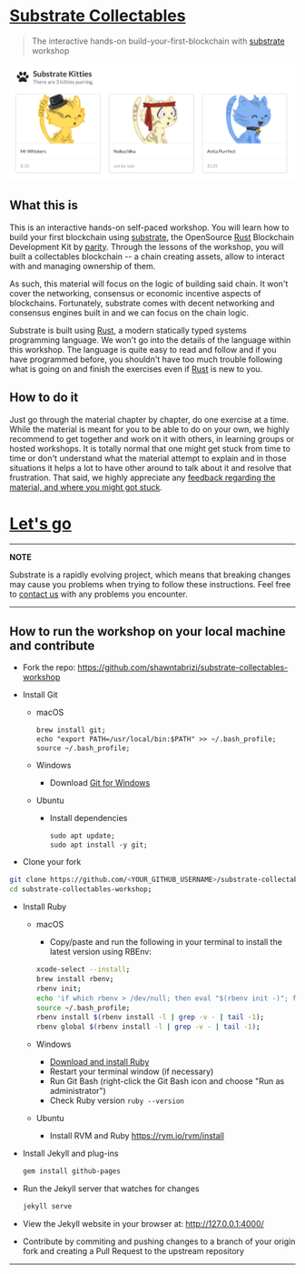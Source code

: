 # [Substrate Collectables][main link]
> The interactive hands-on build-your-first-blockchain with [substrate][] workshop

![A screenshot of Substratekitties](./substrate-collectables.png)

## What this is

This is an interactive hands-on self-paced workshop. You will learn how to build your first blockchain using [substrate][], the OpenSource [Rust][] Blockchain Development Kit by [parity][]. Through the lessons of the workshop, you will built a collectables blockchain -- a chain creating assets, allow to interact with and managing ownership of them.

As such, this material will focus on the logic of building said chain. It won't cover the networking, consensus or economic incentive aspects of blockchains. Fortunately, substrate comes with decent networking and consensus engines built in and we can focus on the chain logic.

Substrate is built using [Rust][], a modern statically typed systems programming language. We won't go into the details of the language within this workshop. The language is quite easy to read and follow and if you have programmed before, you shouldn't have too much trouble following what is going on and finish the exercises even if [Rust][] is new to you.

## How to do it

Just go through the material chapter by chapter, do one exercise at a time. While the material is meant for you to be able to do on your own, we highly recommend to get together and work on it with others, in learning groups or hosted workshops. It is totally normal that one might get stuck from time to time or don't understand what the material attempt to explain and in those situations it helps a lot to have other around to talk about it and resolve that frustration. That said, we highly appreciate any [feedback regarding the material, and where you might got stuck][feedback].

# [Let's go](/0/0.0-introduction.md)

---
**NOTE**

Substrate is a rapidly evolving project, which means that breaking changes may cause you problems when trying to follow these instructions. Feel free to [contact us](https://substrate.readme.io/v1.0.0/docs/feedback) with any problems you encounter.

---
## How to run the workshop on your local machine and contribute

* Fork the repo: https://github.com/shawntabrizi/substrate-collectables-workshop

* Install Git
  * macOS
    ```
    brew install git;
    echo "export PATH=/usr/local/bin:$PATH" >> ~/.bash_profile;
    source ~/.bash_profile;
    ```

  * Windows
    * Download [Git for Windows](https://gitforwindows.org/)

  * Ubuntu
    * Install dependencies

      ```
      sudo apt update;
      sudo apt install -y git;
      ```

* Clone your fork

```bash
git clone https://github.com/<YOUR_GITHUB_USERNAME>/substrate-collectables-workshop;
cd substrate-collectables-workshop;
```

* Install Ruby
  * macOS

    * Copy/paste and run the following in your terminal to install the latest version using RBEnv:

    ```bash
    xcode-select --install;
    brew install rbenv;
    rbenv init;
    echo 'if which rbenv > /dev/null; then eval "$(rbenv init -)"; fi' >> ~/.bash_profile;
    source ~/.bash_profile;
    rbenv install $(rbenv install -l | grep -v - | tail -1);
    rbenv global $(rbenv install -l | grep -v - | tail -1);
    ```

  * Windows
    * [Download and install Ruby](https://rubyinstaller.org/)
    * Restart your terminal window (if necessary)
    * Run Git Bash (right-click the Git Bash icon and choose "Run as administrator") 
    * Check Ruby version `ruby --version`

  * Ubuntu
    * Install RVM and Ruby https://rvm.io/rvm/install

* Install Jekyll and plug-ins

  ```bash
  gem install github-pages
  ```

* Run the Jekyll server that watches for changes

  ```bash
  jekyll serve
  ```

* View the Jekyll website in your browser at: http://127.0.0.1:4000/

* Contribute by commiting and pushing changes to a branch of your origin fork and creating a Pull Request to the upstream repository

---

[main link]: https://shawntabrizi.github.io/substrate-collectables-workshop/
[feedback]: https://substrate.readme.io/v1.0.0/docs/feedback
[substrate]: https://www.parity.io/substrate/
[substrate docs]: https://substrate.readme.io/
[parity]: https://www.parity.io/
[Rust]: https://www.rust-lang.org/
